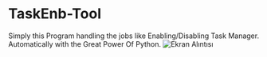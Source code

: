 # TaskEnb-Tool
Simply this Program handling the jobs like Enabling/Disabling Task Manager. Automatically with the Great Power Of Python.
![Ekran Alıntısı](https://github.com/fairyfart/TaskEnb-Tool/assets/142604877/349510df-3939-4d83-881d-503d5b9c815f)
